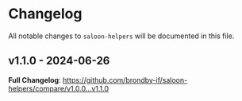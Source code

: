 # Changelog

All notable changes to `saloon-helpers` will be documented in this file.

## v1.1.0 - 2024-06-26

**Full Changelog**: https://github.com/brondby-if/saloon-helpers/compare/v1.0.0...v1.1.0
